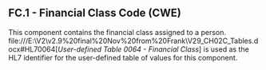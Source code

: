 ## FC.1 - Financial Class Code (CWE)

This component contains the financial class assigned to a person. file:///E:\V2\v2.9%20final%20Nov%20from%20Frank\V29_CH02C_Tables.docx#HL70064[_User-defined Table 0064 - Financial Class_] is used as the HL7 identifier for the user-defined table of values for this component.
